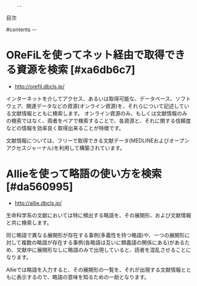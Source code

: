         --
目次

#contents
        --

#  OReFiLを使ってネット経由で取得できる資源を検索 [#xa6db6c7]

- http://orefil.dbcls.jp/

インターネットを介してアクセス、あるいは取得可能な、データベース、ソフトウェア、関連データなどの資源(オンライン資源)を、それらについて記述している文献情報とともに検索します。
オンライン資源のみ、もしくは文献情報のみの検索ではなく、両者をペアで検索することで、各資源と、それに関する信頼度などの情報を効率良く取得出来ることが特徴です。

文献情報については、フリーで取得できる文献データ(MEDLINEおよびオープンアクセスジャーナル)を利用して構築されています。

#  Allieを使って略語の使い方を検索 [#da560995]

- http://allie.dbcls.jp/

生命科学系の文献においては特に頻出する略語を、その展開形、および文献情報と共に検索します。

同じ略語で異なる展開形が存在する事例(多義性を持つ略語)や、一つの展開形に対して複数の略語が存在する事例(各略語は互いに類義語の関係にある)があるため、文献中に展開形なしに略語のみで出現していると、読者を混乱させることになります。

Allieでは略語を入力すると、その展開形の一覧を、それが出現する文献情報とともに表示するので、略語の意味を知るための一助となります。
